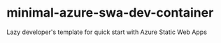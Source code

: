 # minimal-azure-swa-dev-container
Lazy developer's template for quick start with Azure Static Web Apps
